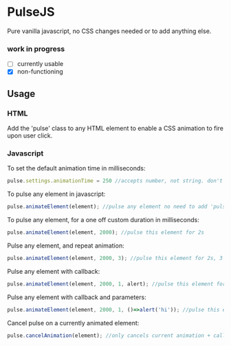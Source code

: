 # PulseJS 
Pure vanilla javascript, no CSS changes needed or to add anything else. 

### work in progress  
- [ ]  currently usable  
- [x] non-functioning  

## Usage
### HTML
Add the 'pulse' class to any HTML element to enable a CSS animation to fire upon user click. 
### Javascript
To set the default animation time in milliseconds: 
```Javascript
pulse.settings.animationTime = 250 //accepts number, not string. don't do: '.25s' or '250ms'.
```
To pulse any element in javascript:
```Javascript
pulse.animateElement(element); //pulse any element no need to add 'pulse' class in HTML
```
To pulse any element, for a one off custom duration in milliseconds:
```Javascript
pulse.animateElement(element, 2000); //pulse this element for 2s
```
Pulse any element, and repeat animation:
```Javascript
pulse.animateElement(element, 2000, 3); //pulse this element for 2s, 3 times
```
Pulse any element with callback:
```Javascript
pulse.animateElement(element, 2000, 1, alert); //pulse this element for 2s, 1 times then alert
```
Pulse any element with callback and parameters:
```Javascript
pulse.animateElement(element, 2000, 1, ()=>alert('hi')); //pulse this element for 2s, 1 times then alert. 
```
Cancel pulse on a currently animated element:
```Javascript
pulse.cancelAnimation(element); //only cancels current animation + callback passed in parameters. does not cancel promise yet..
```
